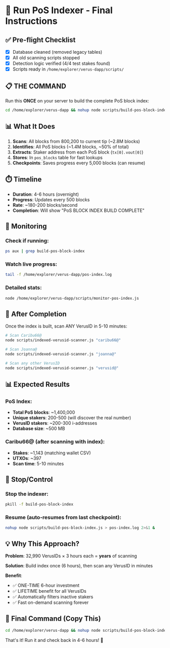 # 🚀 Run PoS Indexer - Final Instructions

## ✅ Pre-flight Checklist

- [x] Database cleaned (removed legacy tables)
- [x] All old scanning scripts stopped
- [x] Detection logic verified (4/4 test stakes found)
- [x] Scripts ready in `/home/explorer/verus-dapp/scripts/`

## 📋 THE COMMAND

Run this **ONCE** on your server to build the complete PoS block index:

```bash
cd /home/explorer/verus-dapp && nohup node scripts/build-pos-block-index.js > pos-index.log 2>&1 &
```

## 📊 What It Does

1. **Scans**: All blocks from 800,200 to current tip (~2.8M blocks)
2. **Identifies**: All PoS blocks (~1.4M blocks, ~50% of total)
3. **Extracts**: Staker address from each PoS block (`tx[0].vout[0]`)
4. **Stores**: In `pos_blocks` table for fast lookups
5. **Checkpoints**: Saves progress every 5,000 blocks (can resume)

## ⏱️ Timeline

- **Duration**: 4-6 hours (overnight)
- **Progress**: Updates every 500 blocks
- **Rate**: ~180-200 blocks/second
- **Completion**: Will show "PoS BLOCK INDEX BUILD COMPLETE"

## 📡 Monitoring

### Check if running:

```bash
ps aux | grep build-pos-block-index
```

### Watch live progress:

```bash
tail -f /home/explorer/verus-dapp/pos-index.log
```

### Detailed stats:

```bash
node /home/explorer/verus-dapp/scripts/monitor-pos-index.js
```

## 🎯 After Completion

Once the index is built, scan ANY VerusID in 5-10 minutes:

```bash
# Scan Caribu66@
node scripts/indexed-verusid-scanner.js "caribu66@"

# Scan Joanna@
node scripts/indexed-verusid-scanner.js "joanna@"

# Scan any other VerusID
node scripts/indexed-verusid-scanner.js "verusid@"
```

## 📊 Expected Results

### PoS Index:

- **Total PoS blocks**: ~1,400,000
- **Unique stakers**: 200-500 (will discover the real number)
- **VerusID stakers**: ~200-300 i-addresses
- **Database size**: ~500 MB

### Caribu66@ (after scanning with index):

- **Stakes**: ~1,143 (matching wallet CSV)
- **UTXOs**: ~397
- **Scan time**: 5-10 minutes

## 🛑 Stop/Control

### Stop the indexer:

```bash
pkill -f build-pos-block-index
```

### Resume (auto-resumes from last checkpoint):

```bash
nohup node scripts/build-pos-block-index.js > pos-index.log 2>&1 &
```

## 💡 Why This Approach?

**Problem**: 32,990 VerusIDs × 3 hours each = **years** of scanning

**Solution**: Build index once (6 hours), then scan any VerusID in minutes

**Benefit**:

- ✅ ONE-TIME 6-hour investment
- ✅ LIFETIME benefit for all VerusIDs
- ✅ Automatically filters inactive stakers
- ✅ Fast on-demand scanning forever

## 🎉 Final Command (Copy This)

```bash
cd /home/explorer/verus-dapp && nohup node scripts/build-pos-block-index.js > pos-index.log 2>&1 &
```

That's it! Run it and check back in 4-6 hours! 🚀
